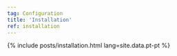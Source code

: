 ```yaml
---
tag: Configuration
title: 'Installation'
ref: installation
---
```


{% include posts/installation.html lang=site.data.pt-pt %}
